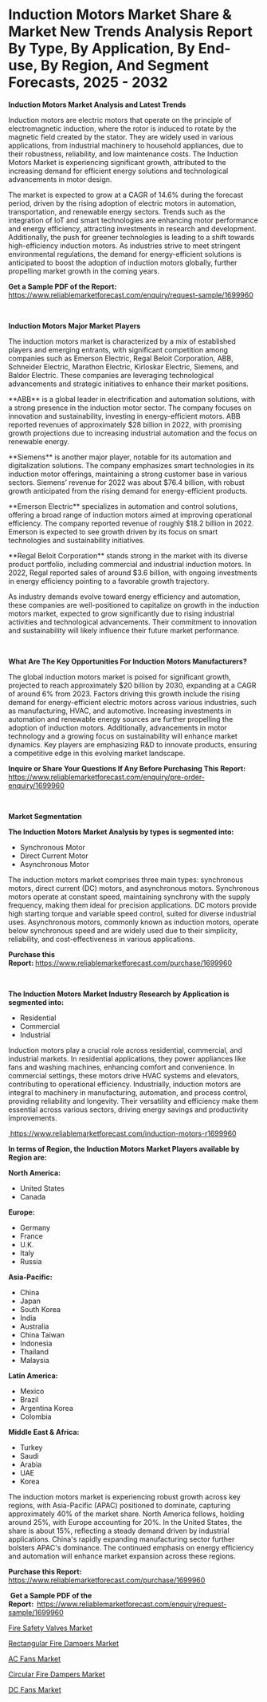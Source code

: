 <p><h1>Induction Motors Market Share & Market New Trends Analysis Report By Type, By Application, By End-use, By Region, And Segment Forecasts, 2025 - 2032</h1></p><p><strong>Induction Motors Market Analysis and Latest Trends</strong></p>
<p><p>Induction motors are electric motors that operate on the principle of electromagnetic induction, where the rotor is induced to rotate by the magnetic field created by the stator. They are widely used in various applications, from industrial machinery to household appliances, due to their robustness, reliability, and low maintenance costs. The Induction Motors Market is experiencing significant growth, attributed to the increasing demand for efficient energy solutions and technological advancements in motor design.</p><p>The market is expected to grow at a CAGR of 14.6% during the forecast period, driven by the rising adoption of electric motors in automation, transportation, and renewable energy sectors. Trends such as the integration of IoT and smart technologies are enhancing motor performance and energy efficiency, attracting investments in research and development. Additionally, the push for greener technologies is leading to a shift towards high-efficiency induction motors. As industries strive to meet stringent environmental regulations, the demand for energy-efficient solutions is anticipated to boost the adoption of induction motors globally, further propelling market growth in the coming years.</p></p>
<p><strong>Get a Sample PDF of the Report:&nbsp;</strong> <a href="https://www.reliablemarketforecast.com/enquiry/request-sample/1699960?utm_campaign=2932&utm_medium=2&utm_source=Github&utm_content=ia&utm_term=27032025&utm_id=induction-motors">https://www.reliablemarketforecast.com/enquiry/request-sample/1699960</a></p>
<p>&nbsp;</p>
<p><strong>Induction Motors Major Market Players</strong></p>
<p><p>The induction motors market is characterized by a mix of established players and emerging entrants, with significant competition among companies such as Emerson Electric, Regal Beloit Corporation, ABB, Schneider Electric, Marathon Electric, Kirloskar Electric, Siemens, and Baldor Electric. These companies are leveraging technological advancements and strategic initiatives to enhance their market positions.</p><p>**ABB** is a global leader in electrification and automation solutions, with a strong presence in the induction motor sector. The company focuses on innovation and sustainability, investing in energy-efficient motors. ABB reported revenues of approximately $28 billion in 2022, with promising growth projections due to increasing industrial automation and the focus on renewable energy.</p><p>**Siemens** is another major player, notable for its automation and digitalization solutions. The company emphasizes smart technologies in its induction motor offerings, maintaining a strong customer base in various sectors. Siemens’ revenue for 2022 was about $76.4 billion, with robust growth anticipated from the rising demand for energy-efficient products.</p><p>**Emerson Electric** specializes in automation and control solutions, offering a broad range of induction motors aimed at improving operational efficiency. The company reported revenue of roughly $18.2 billion in 2022. Emerson is expected to see growth driven by its focus on smart technologies and sustainability initiatives.</p><p>**Regal Beloit Corporation** stands strong in the market with its diverse product portfolio, including commercial and industrial induction motors. In 2022, Regal reported sales of around $3.6 billion, with ongoing investments in energy efficiency pointing to a favorable growth trajectory.</p><p>As industry demands evolve toward energy efficiency and automation, these companies are well-positioned to capitalize on growth in the induction motors market, expected to grow significantly due to rising industrial activities and technological advancements. Their commitment to innovation and sustainability will likely influence their future market performance.</p></p>
<p>&nbsp;</p>
<p><strong>What Are The Key Opportunities For Induction Motors Manufacturers?</strong></p>
<p><p>The global induction motors market is poised for significant growth, projected to reach approximately $20 billion by 2030, expanding at a CAGR of around 6% from 2023. Factors driving this growth include the rising demand for energy-efficient electric motors across various industries, such as manufacturing, HVAC, and automotive. Increasing investments in automation and renewable energy sources are further propelling the adoption of induction motors. Additionally, advancements in motor technology and a growing focus on sustainability will enhance market dynamics. Key players are emphasizing R&D to innovate products, ensuring a competitive edge in this evolving market landscape.</p></p>
<p><strong>Inquire or Share Your Questions If Any Before Purchasing This Report:</strong> <a href="https://www.reliablemarketforecast.com/enquiry/pre-order-enquiry/1699960?utm_campaign=2932&utm_medium=2&utm_source=Github&utm_content=ia&utm_term=27032025&utm_id=induction-motors">https://www.reliablemarketforecast.com/enquiry/pre-order-enquiry/1699960</a></p>
<p>&nbsp;</p>
<p><strong>Market Segmentation</strong></p>
<p><strong>The Induction Motors Market Analysis by types is segmented into:</strong></p>
<p><ul><li>Synchronous Motor</li><li>Direct Current Motor</li><li>Asynchronous Motor</li></ul></p>
<p><p>The induction motors market comprises three main types: synchronous motors, direct current (DC) motors, and asynchronous motors. Synchronous motors operate at constant speed, maintaining synchrony with the supply frequency, making them ideal for precision applications. DC motors provide high starting torque and variable speed control, suited for diverse industrial uses. Asynchronous motors, commonly known as induction motors, operate below synchronous speed and are widely used due to their simplicity, reliability, and cost-effectiveness in various applications.</p></p>
<p><strong>Purchase this Report:&nbsp;</strong><a href="https://www.reliablemarketforecast.com/purchase/1699960?utm_campaign=2932&utm_medium=2&utm_source=Github&utm_content=ia&utm_term=27032025&utm_id=induction-motors">https://www.reliablemarketforecast.com/purchase/1699960</a></p>
<p>&nbsp;</p>
<p><strong>The Induction Motors Market Industry Research by Application is segmented into:</strong></p>
<p><ul><li>Residential</li><li>Commercial</li><li>Industrial</li></ul></p>
<p><p>Induction motors play a crucial role across residential, commercial, and industrial markets. In residential applications, they power appliances like fans and washing machines, enhancing comfort and convenience. In commercial settings, these motors drive HVAC systems and elevators, contributing to operational efficiency. Industrially, induction motors are integral to machinery in manufacturing, automation, and process control, providing reliability and longevity. Their versatility and efficiency make them essential across various sectors, driving energy savings and productivity improvements.</p></p>
<p><a href="https://www.reliablemarketforecast.com/induction-motors-r1699960?utm_campaign=2932&utm_medium=2&utm_source=Github&utm_content=ia&utm_term=27032025&utm_id=induction-motors">&nbsp;https://www.reliablemarketforecast.com/induction-motors-r1699960</a></p>
<p><strong>In terms of Region, the Induction Motors Market Players available by Region are:</strong></p>
<p>
    <p> <strong> North America: </strong>
        <ul>
            <li>United States</li>
            <li>Canada</li>
        </ul>
        </p> 
    <p> <strong> Europe: </strong>
        <ul>
            <li>Germany</li>
            <li>France</li>
            <li>U.K.</li>
            <li>Italy</li>
            <li>Russia</li>
        </ul>
        </p> 
    <p> <strong> Asia-Pacific: </strong>
        <ul>
            <li>China</li>
            <li>Japan</li>
            <li>South Korea</li>
            <li>India</li>
            <li>Australia</li>
            <li>China Taiwan</li>
            <li>Indonesia</li>
            <li>Thailand</li>
            <li>Malaysia</li>
        </ul>
        </p> 
    <p> <strong> Latin America: </strong>
        <ul>
            <li>Mexico</li>
            <li>Brazil</li>
            <li>Argentina Korea</li>
            <li>Colombia</li>
        </ul>
        </p> 
    <p> <strong> Middle East & Africa: </strong>
        <ul>
            <li>Turkey</li>
            <li>Saudi</li>
            <li>Arabia</li>
            <li>UAE</li>
            <li>Korea</li>
        </ul>
    </p>
    </p>
<p><p>The induction motors market is experiencing robust growth across key regions, with Asia-Pacific (APAC) positioned to dominate, capturing approximately 40% of the market share. North America follows, holding around 25%, with Europe accounting for 20%. In the United States, the share is about 15%, reflecting a steady demand driven by industrial applications. China's rapidly expanding manufacturing sector further bolsters APAC's dominance. The continued emphasis on energy efficiency and automation will enhance market expansion across these regions.</p></p>
<p><strong>Purchase this Report: </strong><a href="https://www.reliablemarketforecast.com/purchase/1699960?utm_campaign=2932&utm_medium=2&utm_source=Github&utm_content=ia&utm_term=27032025&utm_id=induction-motors">https://www.reliablemarketforecast.com/purchase/1699960</a></p>
<p>&nbsp;<strong>Get a Sample PDF of the Report:&nbsp;&nbsp;</strong><a href="https://www.reliablemarketforecast.com/enquiry/request-sample/1699960?utm_campaign=2932&utm_medium=2&utm_source=Github&utm_content=ia&utm_term=27032025&utm_id=induction-motors">https://www.reliablemarketforecast.com/enquiry/request-sample/1699960</a></p>
<p><strong></strong></p>
<p><p><a href="https://www.linkedin.com/pulse/fire-safety-valves-value-chain-analysis-from-raw-materials-l4fbe?utm_campaign=2932&utm_medium=2&utm_source=Github&utm_content=ia&utm_term=27032025&utm_id=induction-motors">Fire Safety Valves Market</a></p><p><a href="https://www.linkedin.com/pulse/expanding-rectangular-fire-dampers-market-size-projected-xbzle?utm_campaign=2932&utm_medium=2&utm_source=Github&utm_content=ia&utm_term=27032025&utm_id=induction-motors">Rectangular Fire Dampers Market</a></p><p><a href="https://www.linkedin.com/pulse/ac-fans-market-analysis-current-trends-industry-size-alzue?utm_campaign=2932&utm_medium=2&utm_source=Github&utm_content=ia&utm_term=27032025&utm_id=induction-motors">AC Fans Market</a></p><p><a href="https://www.linkedin.com/pulse/thorough-examination-global-circular-fire-dampers-market-size-y10we?utm_campaign=2932&utm_medium=2&utm_source=Github&utm_content=ia&utm_term=27032025&utm_id=induction-motors">Circular Fire Dampers Market</a></p><p><a href="https://www.linkedin.com/pulse/dc-fans-market-forecast-insights-growth-factors-109-cagr-sqi8e?utm_campaign=2932&utm_medium=2&utm_source=Github&utm_content=ia&utm_term=27032025&utm_id=induction-motors">DC Fans Market</a></p></p>